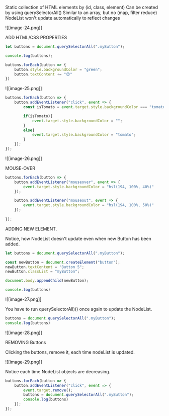 Static collection of HTML elements by (id, class, element)
Can be created by using querySelectorAll()
Similar to an array, but no (map, filter reduce)
NodeList won't update automatically to reflect changes

![[image-24.png]]

ADD HTML/CSS PROPERTIES

```js
let buttons = document.querySelectorAll(".myButton");

console.log(buttons);

buttons.forEach(button => {
    button.style.backgroundColor = "green";
    button.textContent += "😉"
})
```

![[image-25.png]]


```js
buttons.forEach(button => {
    button.addEventListener("click", event => {
        const isTomato = event.target.style.backgroundColor === "tomato";

        if(isTomato){
            event.target.style.backgroundColor = "";
        }
        else{
            event.target.style.backgroundColor = "tomato";
        }
    });
});
```

![[image-26.png]]

MOUSE-OVER

```js
buttons.forEach(button => {
    button.addEventListener("mouseover", event => {
        event.target.style.backgroundColor = "hsl(194, 100%, 40%)"
    });

    button.addEventListener("mouseout", event => {
        event.target.style.backgroundColor = "hsl(194, 100%, 50%)"
    });
    
});
```

ADDING NEW ELEMENT.

Notice, how NodeList doesn't update even when new Button has been added.

```js
let buttons = document.querySelectorAll(".myButton");

const newButton = document.createElement("button");
newButton.textContent = "Button 5";
newButton.classList = "myButton";

document.body.appendChild(newButton);

console.log(buttons)
```

![[image-27.png]]

You have to run querySelectorAll)() once again to update the NodeList.

```js
buttons = document.querySelectorAll(".myButton");
console.log(buttons)
```

![[image-28.png]]

REMOVING Buttons

Clicking the buttons, remove it, each time nodeList is updated.

![[image-29.png]]

Notice each time NodeList objects are decreasing.

```js
buttons.forEach(button => {
    button.addEventListener("click", event => {
        event.target.remove();
        buttons = document.querySelectorAll(".myButton");
        console.log(buttons)
    });
});
```